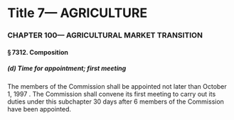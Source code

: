 
# Title 7— AGRICULTURE
### CHAPTER 100— AGRICULTURAL MARKET TRANSITION
#### § 7312. Composition
##### (d) Time for appointment; first meeting

The members of the Commission shall be appointed not later than October 1, 1997 . The Commission shall convene its first meeting to carry out its duties under this subchapter 30 days after 6 members of the Commission have been appointed.
